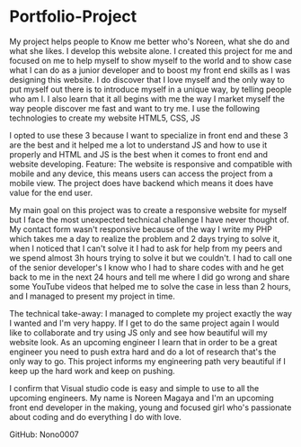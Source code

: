# Portfolio-Project

My project helps people to Know me better who's Noreen, what she do and what she likes. I develop this website alone. I created this project for me and focused on me to help myself to show myself to the world and to show case what I can do as a junior developer and to boost my front end skills as I was designing this website.
I do discover that I love myself and the only way to put myself out there is to introduce myself in a unique way, by telling people who am I. I also learn that it all begins with me the way I market myself the way people discover me fast and want to try me.
I use the following technologies to create my website HTML5, CSS, JS

I opted to use these 3 because I want to specialize in front end and these 3 are the best and it helped me a lot to understand JS and how to use it properly and HTML and JS is the best when it comes to front end and website developing.
Feature: The website is responsive and compatible with mobile and any device, this means users can access the project from a mobile view.
The project does have backend which means it does have value for the end user.

My main goal on this project was to create a responsive website for myself but I face the most unexpected technical challenge I have never thought of. My contact form wasn't responsive because of the way I write my PHP which takes me a day to realize the problem and 2 days trying to solve it, when I noticed that I can't solve it I had to ask for help from my peers and we spend almost 3h hours trying to solve it but we couldn't. I had to call one of the senior developer's I know who I had to share codes with and he get back to me in the next 24 hours and tell me where I did go wrong and share some YouTube videos that helped me to solve the case in less than 2 hours, and I managed to present my project in time.

The technical take-away: I managed to complete my project exactly the way I wanted and I'm very happy.
If I get to do the same project again I would like to collaborate and try using JS only and see how beautiful will my website look.
As an upcoming engineer I learn that in order to be a great engineer you need to push extra hard and do a lot of research that's the only way to go.
This project informs my engineering path very beautiful if I keep up the hard work and keep on pushing.

I confirm that Visual studio code is easy and simple to use to all the upcoming engineers.
My name is Noreen Magaya and I'm an upcoming front end developer in the making, young and focused girl who's passionate about coding and do everything I do with love.

GitHub: Nono0007

